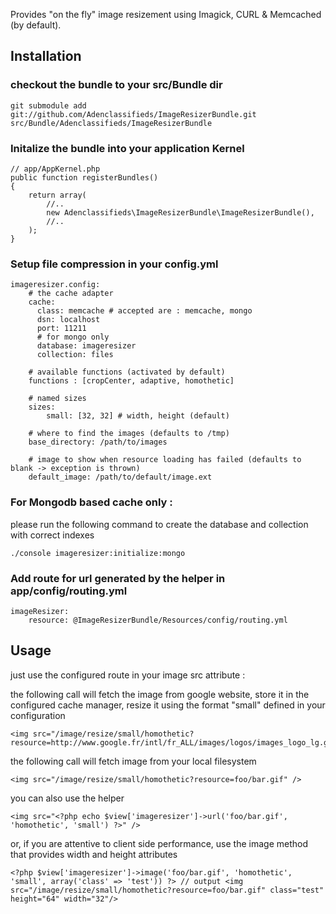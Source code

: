 Provides "on the fly" image resizement using Imagick, CURL & Memcached (by default).

## Installation

### checkout the bundle to your src/Bundle dir

    git submodule add git://github.com/Adenclassifieds/ImageResizerBundle.git src/Bundle/Adenclassifieds/ImageResizerBundle

### Initalize the bundle into your application Kernel


    // app/AppKernel.php
    public function registerBundles()
    {
        return array(
            //..
            new Adenclassifieds\ImageResizerBundle\ImageResizerBundle(),
            //..
        );
    }

### Setup file compression in your config.yml

    imageresizer.config:
        # the cache adapter
        cache:
          class: memcache # accepted are : memcache, mongo
          dsn: localhost
          port: 11211
          # for mongo only
          database: imageresizer
          collection: files

        # available functions (activated by default)
        functions : [cropCenter, adaptive, homothetic]

        # named sizes
        sizes:
            small: [32, 32] # width, height (default)

        # where to find the images (defaults to /tmp)
        base_directory: /path/to/images

        # image to show when resource loading has failed (defaults to blank -> exception is thrown)
        default_image: /path/to/default/image.ext

### For Mongodb based cache only :

please run the following command to create the database and collection with correct indexes

    ./console imageresizer:initialize:mongo

### Add route for url generated by the helper in app/config/routing.yml

    imageResizer:
        resource: @ImageResizerBundle/Resources/config/routing.yml

## Usage

just use the configured route in your image src attribute :

the following call will fetch the image from google website, store it in the configured cache manager, resize it using the format "small" defined in your configuration

    <img src="/image/resize/small/homothetic?resource=http://www.google.fr/intl/fr_ALL/images/logos/images_logo_lg.gif">

the following call will fetch image from your local filesystem

    <img src="/image/resize/small/homothetic?resource=foo/bar.gif" />

you can also use the helper

    <img src="<?php echo $view['imageresizer']->url('foo/bar.gif', 'homothetic', 'small') ?>" />

or, if you are attentive to client side performance, use the image method that provides width and height attributes

    <?php $view['imageresizer']->image('foo/bar.gif', 'homothetic', 'small', array('class' => 'test')) ?> // output <img src="/image/resize/small/homothetic?resource=foo/bar.gif" class="test" height="64" width="32"/>

